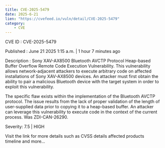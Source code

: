 ```yaml
---
title: CVE-2025-5479
date: 2025-6-21
lien: "https://cvefeed.io/vuln/detail/CVE-2025-5479"
category:
    - CVE
---
```


CVE ID : CVE-2025-5479

Published :  June 21
2025
1:15 a.m. | 1 hour
7 minutes ago

Description : Sony XAV-AX8500 Bluetooth AVCTP Protocol Heap-based Buffer Overflow Remote Code Execution Vulnerability. This vulnerability allows network-adjacent attackers to execute arbitrary code on affected installations of Sony XAV-AX8500 devices. An attacker must first obtain the ability to pair a malicious Bluetooth device with the target system in order to exploit this vulnerability.

The specific flaw exists within the implementation of the Bluetooth AVCTP protocol. The issue results from the lack of proper validation of the length of user-supplied data prior to copying it to a heap-based buffer. An attacker can leverage this vulnerability to execute code in the context of the current process. Was ZDI-CAN-26290.

Severity: 7.5 | HIGH

Visit the link for more details
such as CVSS details
affected products
timeline
and more...
